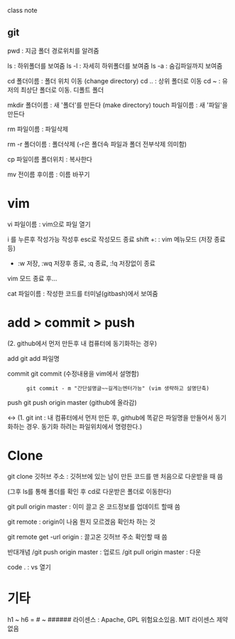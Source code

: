 class note

## git

pwd : 지금 폴더 경로위치를 알려줌

ls : 하위폴더를 보여줌
ls -l : 자세히 하위폴더를 보여줌
ls -a : 숨김파일까지 보여줌

cd 폴더이름 : 폴더 위치 이동 (change directory)
cd .. : 상위 폴더로 이동
cd ~ : 유저의 최상단 폴더로 이동. 디폴트 폴더

mkdir 폴더이름 : 새 '폴더'를 만든다 (make directory)
touch 파일이름 : 새 '파일'을 만든다

rm 파일이름 : 파일삭제

rm -r 폴더이름 : 폴더삭제 (-r은 폴더속 파일과 폴더 전부삭제 의미함)

cp 파일이름 폴더위치 : 복사한다

mv 전이름 후이름 : 이름 바꾸기


# vim

vi 파일이름 : vim으로 파일 열기

i 를 누른후 작성가능
작성후 esc로 작성모드 종료
shift +: : vim 메뉴모드 (저장 종료 등)
 - :w 저장, :wq 저장후 종료, :q 종료, :!q 저장없이 종료

 vim 모드 종료 후...

 cat 파일이름 : 작성한 코드를 터미널(gitbash)에서 보여줌


# add > commit > push 
  (2. github에서 먼저 만든후 내 컴퓨터에 동기화하는 경우)
  
add       git add 파일명

commit    git commit (수정내용을 vim에서 설명함)

          git commit - m "간단설명글~~길게는엔터가능" (vim 생략하고 설명단축)

push      git push origin master (github에 올라감)  

  <-> (1. git int : 내 컴퓨터에서 먼저 만든 후, github에 똑같은 파일명을
       만들어서 동기화하는 경우. 동기화 하려는 파일위치에서 명령한다.)


# Clone
git clone 깃허브 주소 : 깃허브에 있는 남이 만든 코드를 맨 처음으로 다운받을 때 씀

(그후 ls를 통해 폴더를 확인 후 cd로 다운받은 폴더로 이동한다)

git pull origin master : 이미 끌고 온 코드정보를 업데이트 할때 씀


git remote : origin이 나옴 뭔지 모르겠음 확인차 하는 것

git remote get -url origin : 끌고온 깃허브 주소 확인할 때 씀


반대개념
/git push origin master : 업로드
/git pull origin master : 다운

code . : vs 열기


# 기타

h1 ~ h6 = # ~ ######
라이센스 : Apache, GPL 위험요소있음. MIT 라이센스 제약 없음
